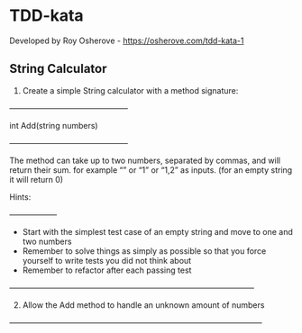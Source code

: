 # TDD-kata

Developed by Roy Osherove - https://osherove.com/tdd-kata-1

## String Calculator

1. Create a simple String calculator with a method signature:
   
———————————————

int Add(string numbers)

———————————————

The method can take up to two numbers, separated by commas, and will return their sum.
for example “” or “1” or “1,2” as inputs.
(for an empty string it will return 0)
   
Hints:
   
——————
- Start with the simplest test case of an empty string and move to one and two numbers
- Remember to solve things as simply as possible so that you force yourself to write tests you did not think about
- Remember to refactor after each passing test

———————————————————————————————

2. Allow the Add method to handle an unknown amount of numbers

————————————————————————————————